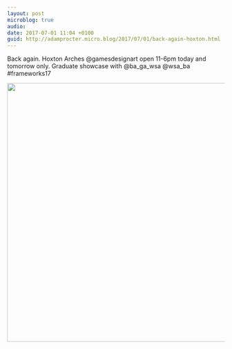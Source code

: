 ```yaml
---
layout: post
microblog: true
audio: 
date: 2017-07-01 11:04 +0100
guid: http://adamprocter.micro.blog/2017/07/01/back-again-hoxton.html
---
```

Back again. Hoxton Arches @gamesdesignart open 11-6pm today and tomorrow only. Graduate showcase with @ba_ga_wsa @wsa_ba #frameworks17

<img src="http://adamprocter.micro.blog/uploads/2017/d8044efae2.jpg" width="600" height="600" />
